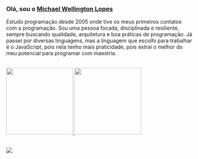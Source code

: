 ### Olá, sou o [Michael Wellington Lopes](https://www.linkedin.com/in/michael-wellington-lopes/)

Estudo programação desde 2005 onde tive os meus primeiros contatos com a programação. Sou uma pessoa focada, disciplinada e resiliente, sempre buscando qualidade, arquitetura e boa práticas de programação. Já passei por diversas linguagens, mas a linguagem que escolhi para trabalhar é o JavaScript, pois nela tenho mais praticidade, pois extrai o melhor do meu potencial para programar com maestria. 


<br/>

 <div>
  <a href="https://github.com/michaelwell23">
  <img height="180em" src="https://github-readme-stats.vercel.app/api?username=michaelwell23&show_icons=true&theme=dracula&include_all_commits=true&count_private=true"/>
  <img height="180em" src="https://github-readme-stats.vercel.app/api/top-langs/?username=michaelwell23&layout=compact&langs_count=7&theme=dracula"/>
</div>
 <br/>
<div>

  <a href="https://www.linkedin.com/in/michael-wellington-lopes/" target="_blank"><img src="https://img.shields.io/badge/-LinkedIn-%230077B5?style=for-the-badge&logo=linkedin&logoColor=white" target="_blank"></a> 
</div>
<br/>
